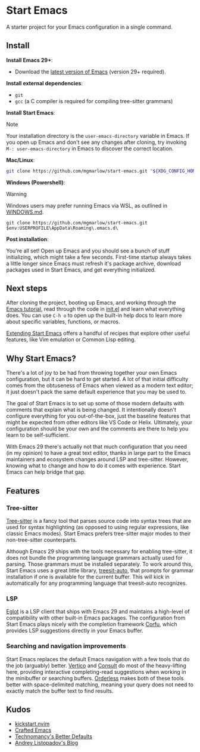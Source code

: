 # Start Emacs

A starter project for your Emacs configuration in a single command.

## Install

**Install Emacs 29+**:

* Download the [latest version of
Emacs](https://www.gnu.org/software/emacs/) (version 29+ required).

**Install external dependencies**:

* `git`
* `gcc` (a C compiler is required for compiling  tree-sitter grammars)

**Install Start Emacs**:

> [!Note]
> Your installation directory is the `user-emacs-directory` variable
> in Emacs. If you open up Emacs and don't see any changes after
> cloning, try invoking `M-: user-emacs-directory` in Emacs to
> discover the correct location.

**Mac/Linux**:

```sh
git clone https://github.com/mgmarlow/start-emacs.git "${XDG_CONFIG_HOME:-$HOME/.config}"/emacs
```

**Windows (Powershell)**:

> [!Warning]
> Windows users may prefer running Emacs via WSL, as outlined in
> [WINDOWS.md](./WINDOWS.md).

```
git clone https://github.com/mgmarlow/start-emacs.git $env:USERPROFILE\AppData\Roaming\.emacs.d\
```

**Post installation**:

You're all set! Open up Emacs and you should see a bunch of stuff
initializing, which might take a few seconds. First-time startup
always takes a little longer since Emacs must refresh it's package
archive, download packages used in Start Emacs, and get everything
initialized.

## Next steps

After cloning the project, booting up Emacs, and working through the
[Emacs tutorial](https://www.gnu.org/software/emacs/tour/), read
through the code in [init.el](./init.el) and learn what everything
does. You can use `C-h o` to open up the built-in help docs to learn
more about specific variables, functions, or macros.

[Extending Start Emacs](./EXTENDING.md) offers a handful of recipes
that explore other useful features, like Vim emulation or Common
Lisp editing.

## Why Start Emacs?

There's a lot of joy to be had from throwing together your own Emacs
configuration, but it can be hard to get started. A lot of that
initial difficulty comes from the obtuseness of Emacs when viewed as a
modern text editor; it just doesn't pack the same default experience
that you may be used to.

The goal of Start Emacs is to set up some of those modern defaults
with comments that explain what is being changed. It intentionally
doesn't configure everything for you out-of-the-box, just the baseline
features that might be expected from other editors like VS Code or
Helix. Ultimately, your configuration should be your own and the
comments are there to help you learn to be self-sufficient.

With Emacs 29 there's actually not that much configuration that you
need (in my opinion) to have a great text editor, thanks in large part
to the Emacs maintainers and ecosystem changes around LSP and
tree-sitter. However, knowing what to change and how to do it comes
with experience. Start Emacs can help bridge that gap.

## Features

### Tree-sitter

[Tree-sitter](https://tree-sitter.github.io/tree-sitter/) is a fancy
tool that parses source code into syntax trees that are used for
syntax highlighting (as opposed to using regular expressions, like
classic Emacs modes). Start Emacs prefers tree-sitter major modes
to their non-tree-sitter counterparts.

Although Emacs 29 ships with the tools necessary for enabling
tree-sitter, it does not bundle the programming language grammars
actually used for parsing. Those grammars must be installed
separately. To work around this, Start Emacs uses a great little
library, [treesit-auto](https://github.com/renzmann/treesit-auto),
that prompts for grammar installation if one is available for the
current buffer. This will kick in automatically for any programming
language that treesit-auto recognizes.

### LSP

[Eglot](https://github.com/joaotavora/eglot) is a LSP client that
ships with Emacs 29 and maintains a high-level of compatibility with
other built-in Emacs packages. The configuration from Start Emacs
plays nicely with the completion framework
[Corfu](https://elpa.gnu.org/packages/corfu.html), which provides LSP
suggestions directly in your Emacs buffer.

### Searching and navigation improvements

Start Emacs replaces the default Emacs navigation with a few tools
that do the job (arguably)
better. [Vertico](https://elpa.gnu.org/packages/vertico.html) and
[Consult](https://elpa.gnu.org/packages/consult.html) do most of the
heavy-lifting here, providing interactive completing-read suggestions
when working in the minibuffer or searching
buffers. [Orderless](https://elpa.gnu.org/packages/orderless.html)
makes both of these tools better with space-delimited matching,
meaning your query does not need to exactly match the buffer text to
find results.

## Kudos

- [kickstart.nvim](https://github.com/nvim-lua/kickstart.nvim)
- [Crafted Emacs](https://github.com/SystemCrafters/crafted-emacs)
- [Technomancy's Better Defaults](https://git.sr.ht/~technomancy/better-defaults)
- [Andrey Listopadov's Blog](https://andreyor.st/posts/2022-07-15-refresh-package-contents-automatically/)
